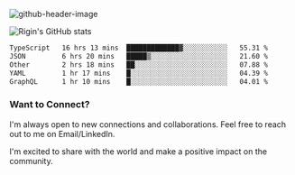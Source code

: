 
![github-header-image](https://github.com/riginoommen/riginoommen/assets/3840244/889cae65-df55-4cda-86cc-bf21bf1f2e96)

![Rigin's GitHub stats](https://github-readme-stats.vercel.app/api?username=riginoommen\&show_icons=true\&show=reviews,discussions_started,discussions_answered,prs_merged,prs_merged_percentage)


<!--START_SECTION:waka-->

```txt
TypeScript   16 hrs 13 mins  █████████████▓░░░░░░░░░░░   55.31 %
JSON         6 hrs 20 mins   █████▒░░░░░░░░░░░░░░░░░░░   21.60 %
Other        2 hrs 18 mins   ██░░░░░░░░░░░░░░░░░░░░░░░   07.88 %
YAML         1 hr 17 mins    █░░░░░░░░░░░░░░░░░░░░░░░░   04.39 %
GraphQL      1 hr 10 mins    █░░░░░░░░░░░░░░░░░░░░░░░░   04.01 %
```

<!--END_SECTION:waka-->

### Want to Connect?

I'm always open to new connections and collaborations. Feel free to reach out to me on Email/LinkedIn.

I'm excited to share with the world and make a positive impact on the community.

